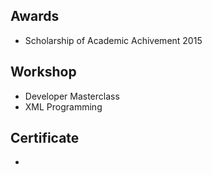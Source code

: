 ## Awards
- Scholarship of Academic Achivement 2015 

## Workshop
- Developer Masterclass
- XML Programming

## Certificate
- 
